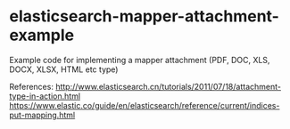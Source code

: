 # elasticsearch-mapper-attachment-example
Example code for implementing a mapper attachment (PDF, DOC, XLS, DOCX, XLSX, HTML etc type)


References: 
http://www.elasticsearch.cn/tutorials/2011/07/18/attachment-type-in-action.html
https://www.elastic.co/guide/en/elasticsearch/reference/current/indices-put-mapping.html

